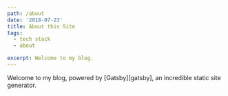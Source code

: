 ```yaml
---
path: /about
date: '2018-07-23'
title: About this Site
tags:
  - tech stack
  - about

excerpt: Welcome to my blog.
---
```

Welcome to my blog, powered by [Gatsby][gatsby], an incredible static site generator.



